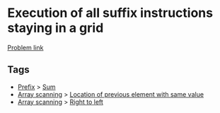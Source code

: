 # Execution of all suffix instructions staying in a grid

[Problem link](https://leetcode.com/problems/execution-of-all-suffix-instructions-staying-in-a-grid)

## Tags

* [Prefix](/README.md#Prefix) > [Sum](/README.md#Prefix-Sum)
* [Array scanning](/README.md#Array_scanning) > [Location of previous element with same value](/README.md#Array_scanning-Location_of_previous_element_with_same_value)
* [Array scanning](/README.md#Array_scanning) > [Right to left](/README.md#Array_scanning-Right_to_left)
